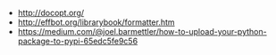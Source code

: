 - http://docopt.org/
- http://effbot.org/librarybook/formatter.htm
- https://medium.com/@joel.barmettler/how-to-upload-your-python-package-to-pypi-65edc5fe9c56
